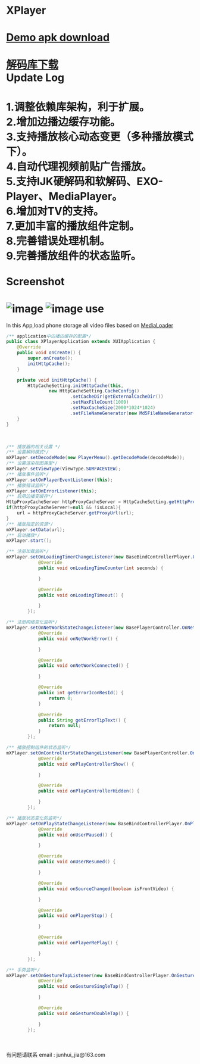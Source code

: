XPlayer
====
[Demo apk download](http://fir.im/j2af)
<br><br>
[解码库下载](http://pan.baidu.com/share/link?shareid=875905087&uk=3356128450)
<br>
Update Log
====
1.调整依赖库架构，利于扩展。<br>
2.增加边播边缓存功能。<br>
3.支持播放核心动态变更（多种播放模式下）。<br>
4.自动代理视频前贴广告播放。<br>
5.支持IJK硬解码和软解码、EXO-Player、MediaPlayer。<br>
6.增加对TV的支持。<br>
7.更加丰富的播放组件定制。<br>
8.完善错误处理机制。<br>
9.完善播放组件的状态监听。<br>
<br>
Screenshot
====
![image](https://github.com/jiajunhui/XPlayer/raw/master/screenshot/screenshot01.png)
![image](https://github.com/jiajunhui/XPlayer/raw/master/screenshot/screenshot02.png)
use
====
In this App,load phone storage all video files based on [MediaLoader](https://github.com/jiajunhui/MediaLoader)
<br>
```java
/** application中边播边缓存的配置*/
public class XPlayerApplication extends XUIApplication {
    @Override
    public void onCreate() {
        super.onCreate();
        initHttpCache();
    }

    private void initHttpCache() {
        HttpCacheSetting.initHttpCache(this,
                new HttpCacheSetting.CacheConfig()
                        .setCacheDir(getExternalCacheDir())
                        .setMaxFileCount(1000)
                        .setMaxCacheSize(2000*1024*1024)
                        .setFileNameGenerator(new Md5FileNameGenerator()));
    }
}
```
<br>

```java
/** 播放器的相关设置 */
/** 设置解码模式*/
mXPlayer.setDecodeMode(new PlayerMenu().getDecodeMode(decodeMode));
/** 设置渲染视图类型*/
mXPlayer.setViewType(ViewType.SURFACEVIEW);
/** 播放事件监听*/
mXPlayer.setOnPlayerEventListener(this);
/** 播放错误监听*/
mXPlayer.setOnErrorListener(this);
/** 启用边播变缓存*/
HttpProxyCacheServer httpProxyCacheServer = HttpCacheSetting.getHttpProxyCacheServer();
if(httpProxyCacheServer!=null && !isLocal){
    url = httpProxyCacheServer.getProxyUrl(url);
}
/** 播放指定的资源*/
mXPlayer.setData(url);
/** 启动播放*/
mXPlayer.start();

/** 注册加载监听*/
mXPlayer.setOnLoadingTimerChangeListener(new BaseBindControllerPlayer.OnLoadingTimerChangeListener() {
            @Override
            public void onLoadingTimeCounter(int seconds) {

            }

            @Override
            public void onLoadingTimeout() {

            }
        });

/** 注册网络变化监听*/
mXPlayer.setOnNetWorkStateChangeListener(new BasePlayerController.OnNetWorkStateChangeListener() {
            @Override
            public void onNetWorkError() {

            }

            @Override
            public void onNetWorkConnected() {

            }

            @Override
            public int getErrorIconResId() {
                return 0;
            }

            @Override
            public String getErrorTipText() {
                return null;
            }
        });

/** 播放控制组件的状态监听*/
mXPlayer.setOnControllerStateChangeListener(new BasePlayerController.OnControllerStateChangeListener() {
            @Override
            public void onPlayControllerShow() {

            }

            @Override
            public void onPlayControllerHidden() {

            }
        });

/** 播放状态变化的监听*/
mXPlayer.setOnPlayStateChangeListener(new BaseBindControllerPlayer.OnPlayStateChangeListener() {
            @Override
            public void onUserPaused() {

            }

            @Override
            public void onUserResumed() {

            }

            @Override
            public void onSourceChanged(boolean isFrontVideo) {

            }

            @Override
            public void onPlayerStop() {

            }

            @Override
            public void onPlayerRePlay() {

            }
        });

/** 手势监听*/
mXPlayer.setOnGestureTapListener(new BaseBindControllerPlayer.OnGestureTapListener() {
            @Override
            public void onGestureSingleTap() {

            }

            @Override
            public void onGestureDoubleTap() {

            }
        });


```
<br>
<br>
有问题请联系 email : junhui_jia@163.com
